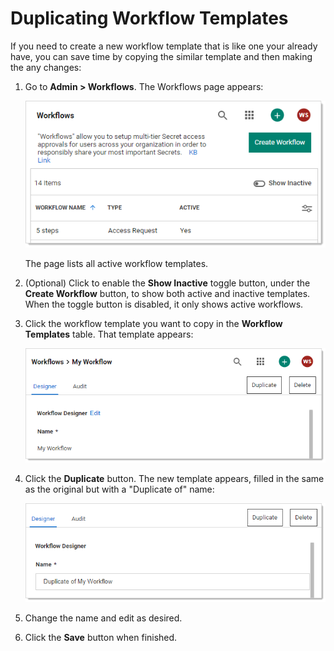 [title]: # "Duplicating Workflow Templates"
[tags]: # "Workflow"
[priority]: # "1000"

# Duplicating Workflow Templates

If you need to create a new workflow template that is like one your already have, you can save time by copying the similar template and then making the any changes:

1. Go to **Admin > Workflows**. The Workflows page appears:

   ![image-20210310100523134](../accessing-the-workflow-designer/images/image-20210310100523134.png)

   The page lists all active workflow templates.

1. (Optional) Click to enable the **Show Inactive** toggle button, under the **Create Workflow** button, to show both active and inactive templates. When the toggle button is disabled, it only shows active workflows.

1. Click the workflow template you want to copy in the **Workflow Templates** table. That template appears:

   ![image-20210310111848209](images/image-20210310111848209.png)

1. Click the **Duplicate** button. The new template appears, filled in the same as the original but with a "Duplicate of" name:

   ![image-20210310112002790](images/image-20210310112002790.png)

1. Change the name and edit as desired.

1. Click the **Save** button when finished.
